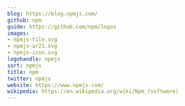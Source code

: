 ```yaml
---
blog: https://blog.npmjs.com/
github: npm
guide: https://github.com/npm/logos
images:
- npmjs-tile.svg
- npmjs-ar21.svg
- npmjs-icon.svg
logohandle: npmjs
sort: npmjs
title: npm
twitter: npmjs
website: https://www.npmjs.com/
wikipedia: https://en.wikipedia.org/wiki/Npm_(software)
---
```

